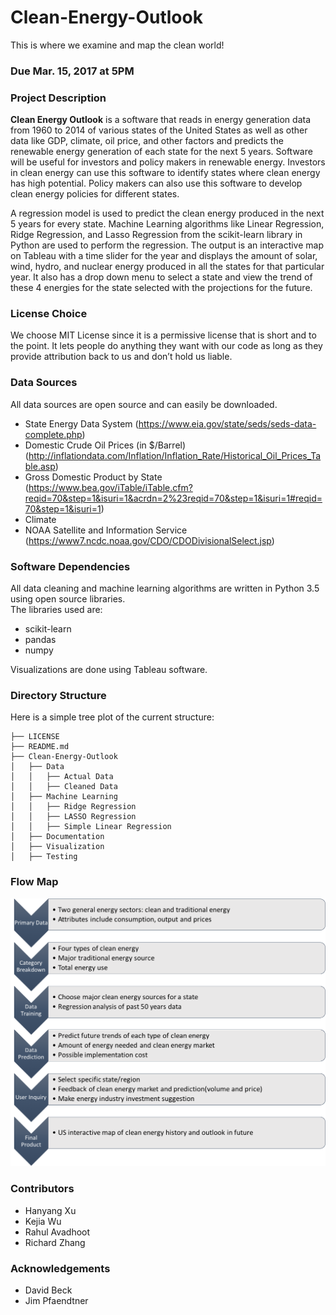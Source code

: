 # Clean-Energy-Outlook
This is where we examine and map the clean world!

### Due Mar. 15, 2017 at 5PM

### Project Description
**Clean Energy Outlook** is a software that reads in energy generation data from 1960 to 2014 of various states of the United States as well as other data like GDP, climate, oil price, and other factors and predicts the renewable energy generation of each state for the next 5 years. Software will be useful for investors and policy makers in renewable energy. Investors in clean energy can use this software to identify states where clean energy has high potential. Policy makers can also use this software to develop clean energy policies for different states.  

A regression model is used to predict the clean energy produced in the next 5 years for every state. Machine Learning algorithms like Linear Regression, Ridge Regression, and Lasso Regression from the scikit-learn library in Python are used to perform the regression. The output is an interactive map on Tableau with a time slider for the year and displays the amount of solar, wind, hydro, and nuclear energy produced in all the states for that particular year. It also has a drop down menu to select a state and view the trend of these 4 energies for the state selected with the projections for the future.  

### License Choice
We choose MIT License since it is a permissive license that is short and to the point. It lets people do anything they want with our code as long as they provide attribution back to us and don’t hold us liable.  

### Data Sources
All data sources are open source and can easily be downloaded.
* State Energy Data System (https://www.eia.gov/state/seds/seds-data-complete.php)
* Domestic Crude Oil Prices (in $/Barrel) (http://inflationdata.com/Inflation/Inflation_Rate/Historical_Oil_Prices_Table.asp)
* Gross Domestic Product by State (https://www.bea.gov/iTable/iTable.cfm?reqid=70&step=1&isuri=1&acrdn=2%23reqid=70&step=1&isuri=1#reqid=70&step=1&isuri=1)
* Climate
* NOAA Satellite and Information Service (https://www7.ncdc.noaa.gov/CDO/CDODivisionalSelect.jsp)

### Software Dependencies

All data cleaning and machine learning algorithms are written in Python 3.5 using open source libraries.  
The libraries used are:
* scikit-learn  
* pandas  
* numpy  

Visualizations are done using Tableau software.

### Directory Structure
Here is a simple tree plot of the current structure:
```
├── LICENSE
├── README.md
├── Clean-Energy-Outlook
│   ├── Data
│   │   ├── Actual Data
│   │   ├── Cleaned Data
│   ├── Machine Learning
│   │   ├── Ridge Regression
│   │   ├── LASSO Regression
│   │   ├── Simple Linear Regression
│   ├── Documentation
│   ├── Visualization
│   ├── Testing
```
### Flow Map  

<img src = "Clean-Energy-Outlook/doc/flowchart.png">

### Contributors
* Hanyang Xu
* Kejia Wu
* Rahul Avadhoot
* Richard Zhang

### Acknowledgements
* David Beck
* Jim Pfaendtner
